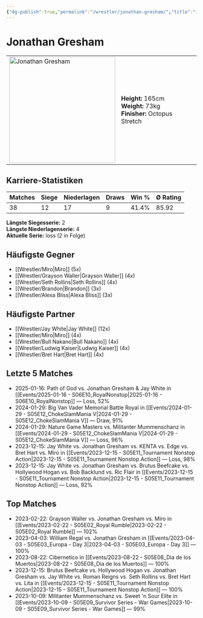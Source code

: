```yaml
---
{"dg-publish":true,"permalink":"/wrestler/jonathan-gresham/","title":"Jonathan Gresham","tags":["wrestler"],"noteIcon":""}
---
```



# Jonathan Gresham

<table>
        <tr>
        <td><img src="https://github.com/CptSpaulding1980/choke-slam-wrestling/releases/download/images/Jonathan_Gresham.png" width="280" alt="Jonathan Gresham"></td>
        <td>
        <b>Height:</b> 165cm<br>
        <b>Weight:</b> 73kg<br>
        <b>Finisher:</b> Octopus Stretch<br>
        </td>
        </tr>
        </table>
        

## Karriere-Statistiken

| Matches | Siege | Niederlagen | Draws | Win % | Ø Rating |
|---------|-------|-------------|-------|-------|-----------|
| 38 | 12 | 17 | 9 | 41.4% | 85.92 |

**Längste Siegesserie:** 2<br>**Längste Niederlagenserie:** 4<br>**Aktuelle Serie:** loss (2 in Folge)


## Häufigste Gegner
- [[Wrestler/Miro\|Miro]] (5x)
- [[Wrestler/Grayson Waller\|Grayson Waller]] (4x)
- [[Wrestler/Seth Rollins\|Seth Rollins]] (4x)
- [[Wrestler/Brandon\|Brandon]] (3x)
- [[Wrestler/Alexa Bliss\|Alexa Bliss]] (3x)

## Häufigste Partner
- [[Wrestler/Jay White\|Jay White]] (12x)
- [[Wrestler/Miro\|Miro]] (4x)
- [[Wrestler/Bull Nakano\|Bull Nakano]] (4x)
- [[Wrestler/Ludwig Kaiser\|Ludwig Kaiser]] (4x)
- [[Wrestler/Bret Hart\|Bret Hart]] (4x)

## Letzte 5 Matches
- 2025-01-16: Path of God vs. Jonathan Gresham & Jay White in [[Events/2025-01-16 - S06E10_RoyalNonstop\|2025-01-16 - S06E10_RoyalNonstop]] — Loss, 52%
- 2024-01-29: Big Van Vader Memorial Battle Royal in [[Events/2024-01-29 - S05E12_ChokeSlamMania V\|2024-01-29 - S05E12_ChokeSlamMania V]] — Draw, 91%
- 2024-01-29: Nature Game Masters  vs. Militanter Mummenschanz in [[Events/2024-01-29 - S05E12_ChokeSlamMania V\|2024-01-29 - S05E12_ChokeSlamMania V]] — Loss, 96%
- 2023-12-15: Jay White vs. Jonathan Gresham vs. KENTA vs. Edge vs. Bret Hart vs. Miro in [[Events/2023-12-15 - S05E11_Tournament Nonstop Action\|2023-12-15 - S05E11_Tournament Nonstop Action]] — Loss, 98%
- 2023-12-15: Jay White vs. Jonathan Gresham vs. Brutus Beefcake vs. Hollywood Hogan vs. Bob Backlund vs. Ric Flair in [[Events/2023-12-15 - S05E11_Tournament Nonstop Action\|2023-12-15 - S05E11_Tournament Nonstop Action]] — Loss, 92%

## Top Matches
- 2023-02-22: Grayson Waller vs. Jonathan Gresham vs. Miro in [[Events/2023-02-22 - S05E02_Royal Rumble\|2023-02-22 - S05E02_Royal Rumble]] — 102%
- 2023-04-03: William Regal vs. Jonathan Gresham in [[Events/2023-04-03 - S05E03_Europa - Day 3\|2023-04-03 - S05E03_Europa - Day 3]] — 100%
- 2023-08-22: Cibernetico in [[Events/2023-08-22 - S05E08_Dia de los Muertos\|2023-08-22 - S05E08_Dia de los Muertos]] — 100%
- 2023-12-15: Brutus Beefcake vs. Hollywood Hogan vs. Jonathan Gresham vs. Jay White vs. Roman Reigns vs. Seth Rollins vs. Bret Hart vs. Lita in [[Events/2023-12-15 - S05E11_Tournament Nonstop Action\|2023-12-15 - S05E11_Tournament Nonstop Action]] — 100%
- 2023-10-09: Militanter Mummenschanz vs. Sweet 'n Sour Elite in [[Events/2023-10-09 - S05E09_Survivor Series - War Games\|2023-10-09 - S05E09_Survivor Series - War Games]] — 99%
